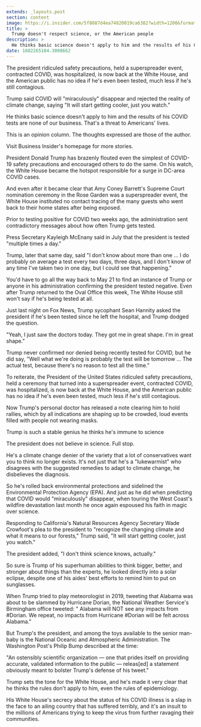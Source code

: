 ```yaml
--- 
extends: _layouts.post 
section: content 
image: https://i.insider.com/5f8087d4ea74820019ca6382?width=1200&format=jpeg 
title: > 
  Trump doesn't respect science, or the American people 
description: > 
  He thinks basic science doesn't apply to him and the results of his COVID tests are none of our business.President Donald Trump has brazenly flouted even the simplest of COVID-19 safety precautions and encouraged others to do the same.On his watch, the White House became the hotspot responsible for a surge in DC-area COVID cases.Even after Trump returned to the Oval Office this week, The White House still won't say if he's being tested at all.Trump is such a stable genius he thinks he's immune to scienceThe president does not believe in science. 
date: 1602265104.3098662 
--- 
```

The president ridiculed safety precautions, held a superspreader event, contracted COVID, was hospitalized, is now back at the White House, and the American public has no idea if he's even been tested, much less if he's still contagious.

Trump said COVID will "miraculously" disappear and rejected the reality of climate change, saying "It will start getting cooler, just you watch."

He thinks basic science doesn't apply to him and the results of his COVID tests are none of our business. That's a threat to Americans' lives.

This is an opinion column. The thoughts expressed are those of the author.

Visit Business Insider's homepage for more stories.

President Donald Trump has brazenly flouted even the simplest of COVID-19 safety precautions and encouraged others to do the same. On his watch, the White House became the hotspot responsible for a surge in DC-area COVID cases.

And even after it became clear that Amy Coney Barrett's Supreme Court nomination ceremony in the Rose Garden was a superspreader event, the White House instituted no contact tracing of the many guests who went back to their home states after being exposed.

Prior to testing positive for COVID two weeks ago, the administration sent contradictory messages about how often Trump gets tested.

Press Secretary Kayleigh McEnany said in July that the president is tested "multiple times a day."

Trump, later that same day, said "I don't know about more than one … I do probably on average a test every two days, three days, and I don't know of any time I've taken two in one day, but I could see that happening."

You'd have to go all the way back to May 21 to find an instance of Trump or anyone in his administration confirming the president tested negative. Even after Trump returned to the Oval Office this week, The White House still won't say if he's being tested at all.

Just last night on Fox News, Trump sycophant Sean Hannity asked the president if he's been tested since he left the hospital, and Trump dodged the question.

"Yeah, I just saw the doctors today. They got me in great shape. I'm in great shape."

Trump never confirmed nor denied being recently tested for COVID, but he did say, "Well what we're doing is probably the test will be tomorrow … The actual test, because there's no reason to test all the time."

To reiterate, the President of the United States ridiculed safety precautions, held a ceremony that turned into a superspreader event, contracted COVID, was hospitalized, is now back at the White House, and the American public has no idea if he's even been tested, much less if he's still contagious.

Now Trump's personal doctor has released a note clearing him to hold rallies, which by all indications are shaping up to be crowded, loud events filled with people not wearing masks.

Trump is such a stable genius he thinks he's immune to science

The president does not believe in science. Full stop.

He's a climate change denier of the variety that a lot of conservatives want you to think no longer exists. It's not just that he's a "lukewarmist" who disagrees with the suggested remedies to adapt to climate change, he disbelieves the diagnosis.

So he's rolled back environmental protections and sidelined the Environmental Protection Agency (EPA). And just as he did when predicting that COVID would "miraculously" disappear, when touring the West Coast's wildfire devastation last month he once again espoused his faith in magic over science.

Responding to California's Natural Resources Agency Secretary Wade Crowfoot's plea to the president to "recognize the changing climate and what it means to our forests," Trump said, "It will start getting cooler, just you watch."

The president added, "I don't think science knows, actually."

So sure is Trump of his superhuman abilities to think bigger, better, and stronger about things than the experts, he looked directly into a solar eclipse, despite one of his aides' best efforts to remind him to put on sunglasses.

When Trump tried to play meteorologist in 2019, tweeting that Alabama was about to be slammed by Hurricane Dorian, the National Weather Service's Birmingham office tweeted: " Alabama will NOT see any impacts from #Dorian. We repeat, no impacts from Hurricane #Dorian will be felt across Alabama."

But Trump's the president, and among the toys available to the senior man-baby is the National Oceanic and Atmospheric Administration. The Washington Post's Philip Bump described at the time:

"An ostensibly scientific organization — one that prides itself on providing accurate, validated information to the public — releas[ed] a statement obviously meant to bolster Trump's defense of his tweet."

Trump sets the tone for the White House, and he's made it very clear that he thinks the rules don't apply to him, even the rules of epidemiology.

His White House's secrecy about the status of his COVID illness is a slap in the face to an ailing country that has suffered terribly, and it's an insult to the millions of Americans trying to keep the virus from further ravaging their communities.